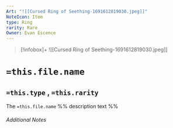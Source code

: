 ```yaml
---
Art: "![[Cursed Ring of Seething-1691612819030.jpeg]]"
NoteIcon: Item
type: Ring
rarity: Rare
Owner: Evan Escence
---
```


> [!infobox]+
> ![[Cursed Ring of Seething-1691612819030.jpeg]]

# `=this.file.name`
## `=this.type` , `=this.rarity`

The `=this.file.name` %% description text %%

###### Additional Notes